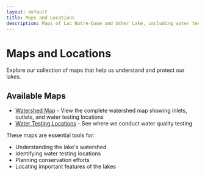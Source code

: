 ```yaml
---
layout: default
title: Maps and Locations
description: Maps of Lac Notre-Dame and Usher Lake, including water testing locations and watershed information
---
```


# Maps and Locations

Explore our collection of maps that help us understand and protect our lakes.

## Available Maps

* [Watershed Map](/map/maps/) - View the complete watershed map showing inlets, outlets, and water testing locations
* [Water Testing Locations](/map/maps/) - See where we conduct water quality testing

These maps are essential tools for:
- Understanding the lake's watershed
- Identifying water testing locations
- Planning conservation efforts
- Locating important features of the lakes 